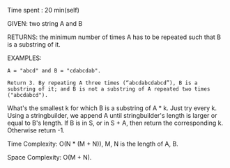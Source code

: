Time spent : 20 min(self)

GIVEN: two string A and B

RETURNS: the minimum number of times A has to be repeated such that B is a substring of it.



EXAMPLES:

```
A = "abcd" and B = "cdabcdab".
```

```
Return 3. By repeating A three times (“abcdabcdabcd”), B is a substring of it; and B is not a substring of A repeated two times ("abcdabcd").
```



What's the smallest k for which B is a substring of A * k. Just try every k. Using a stringbuilder, we append A until stringbuilder's length is larger or equal to B's length. If B is in S, or in S + A, then return the corresponding k. Otherwise return -1.

Time Complexity: O(N * (M + N)), M, N is the length of A, B.

Space Complexity: O(M + N).